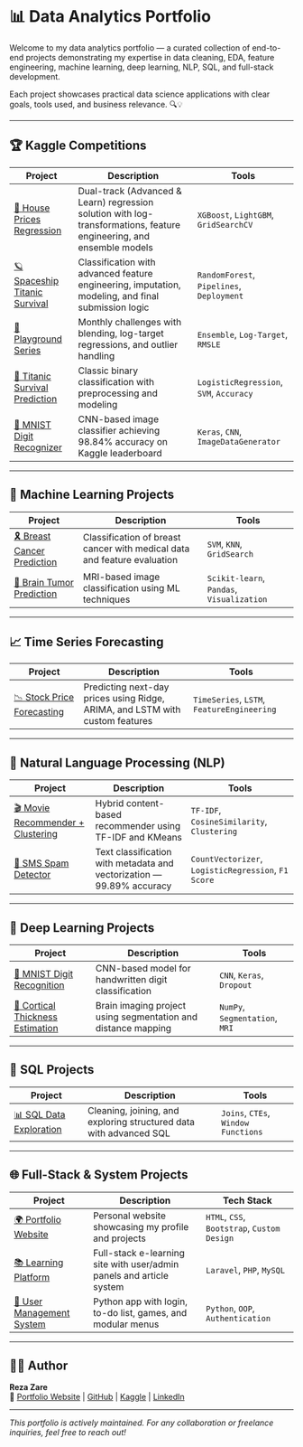 # 📊 Data Analytics Portfolio

Welcome to my data analytics portfolio — a curated collection of end-to-end projects demonstrating my expertise in data cleaning, EDA, feature engineering, machine learning, deep learning, NLP, SQL, and full-stack development.

Each project showcases practical data science applications with clear goals, tools used, and business relevance. 🔍💡

---

## 🏆 Kaggle Competitions
| Project | Description | Tools |
|--------|-------------|-------|
| [🏡 House Prices Regression](https://github.com/arezazare/kaggle-house-prices-prediction_dual_track) | Dual-track (Advanced & Learn) regression solution with log-transformations, feature engineering, and ensemble models | `XGBoost`, `LightGBM`, `GridSearchCV` |
| [🪐 Spaceship Titanic Survival](https://github.com/arezazare/kaggle-spaceship-survival-prediction) | Classification with advanced feature engineering, imputation, modeling, and final submission logic | `RandomForest`, `Pipelines`, `Deployment` |
| [🧪 Playground Series](https://github.com/arezazare/kaggle-playground-series-competition) | Monthly challenges with blending, log-target regressions, and outlier handling | `Ensemble`, `Log-Target`, `RMSLE` |
| [🚢 Titanic Survival Prediction](https://github.com/arezazare/kaggle-titanic-survival-prediction) | Classic binary classification with preprocessing and modeling | `LogisticRegression`, `SVM`, `Accuracy` |
| [🔢 MNIST Digit Recognizer](https://github.com/arezazare/kaggle-mnist-digit-recognizer) | CNN-based image classifier achieving 98.84% accuracy on Kaggle leaderboard | `Keras`, `CNN`, `ImageDataGenerator` |

---

## 🤖 Machine Learning Projects
| Project | Description | Tools |
|--------|-------------|-------|
| [🎗️ Breast Cancer Prediction](https://github.com/arezazare/breast-cancer-prediction) | Classification of breast cancer with medical data and feature evaluation | `SVM`, `KNN`, `GridSearch` |
| [🧠 Brain Tumor Prediction](https://github.com/arezazare/brain-tumor-prediction) | MRI-based image classification using ML techniques | `Scikit-learn`, `Pandas`, `Visualization` |

---

## 📈 Time Series Forecasting
| Project | Description | Tools |
|--------|-------------|-------|
| [📉 Stock Price Forecasting](https://github.com/arezazare/stock-price-forecasting) | Predicting next-day prices using Ridge, ARIMA, and LSTM with custom features | `TimeSeries`, `LSTM`, `FeatureEngineering` |

---

## 💬 Natural Language Processing (NLP)
| Project | Description | Tools |
|--------|-------------|-------|
| [🎬 Movie Recommender + Clustering](https://github.com/arezazare/movie-recommender-clustering-nlp) | Hybrid content-based recommender using TF-IDF and KMeans | `TF-IDF`, `CosineSimilarity`, `Clustering` |
| [📩 SMS Spam Detector](https://github.com/arezazare/nlp-sms-spam-detector) | Text classification with metadata and vectorization — 99.89% accuracy | `CountVectorizer`, `LogisticRegression`, `F1 Score` |

---

## 🧠 Deep Learning Projects
| Project | Description | Tools |
|--------|-------------|-------|
| [🧮 MNIST Digit Recognition](https://github.com/arezazare/kaggle-mnist-digit-recognizer) | CNN-based model for handwritten digit classification | `CNN`, `Keras`, `Dropout` |
| [🧬 Cortical Thickness Estimation](https://github.com/arezazare/cortical-thickness-estimation) | Brain imaging project using segmentation and distance mapping | `NumPy`, `Segmentation`, `MRI` |

---

## 🧮 SQL Projects
| Project | Description | Tools |
|--------|-------------|-------|
| [📊 SQL Data Exploration](https://github.com/arezazare/sql-data-exploration-portfolio) | Cleaning, joining, and exploring structured data with advanced SQL | `Joins`, `CTEs`, `Window Functions` |

---

## 🌐 Full-Stack & System Projects
| Project | Description | Tech Stack |
|--------|-------------|------------|
| [🌍 Portfolio Website](https://github.com/arezazare/arezazare.github.io) | Personal website showcasing my profile and projects | `HTML`, `CSS`, `Bootstrap`, `Custom Design` |
| [📚 Learning Platform](https://github.com/arezazare/full-stack-online-learning-platform) | Full-stack e-learning site with user/admin panels and article system | `Laravel`, `PHP`, `MySQL` |
| [👤 User Management System](https://github.com/arezazare/user-management-system) | Python app with login, to-do list, games, and modular menus | `Python`, `OOP`, `Authentication` |

---

## 🙋‍♂️ Author

**Reza Zare**  
🔗 [Portfolio Website](https://arezazare.github.io) | [GitHub](https://github.com/arezazare) | [Kaggle](https://www.kaggle.com/arezazare) | [LinkedIn](https://www.linkedin.com/in/arezazare)

---

*This portfolio is actively maintained. For any collaboration or freelance inquiries, feel free to reach out!*
